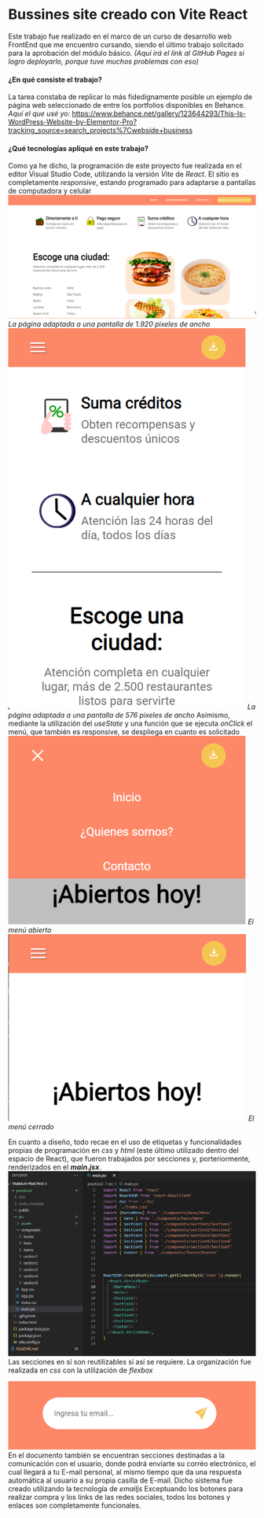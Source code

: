 # Bussines site creado con Vite React
Este trabajo fue realizado en el marco de un curso de desarrollo web FrontEnd que me encuentro cursando, siendo el último trabajo solicitado para la aprobación del módulo básico.
*(Aquí irá el link al GitHub Pages si logro deployarlo, porque tuve muchos problemas con eso)*

#### ¿En qué consiste el trabajo?
La tarea constaba de replicar lo más fidedignamente posible un ejemplo de página web seleccionado de entre los portfolios disponibles en Behance. 
*Aquí el que usé yo:*
https://www.behance.net/gallery/123644293/This-Is-WordPress-Website-by-Elementor-Pro?tracking_source=search_projects%7Cwebside+business

#### ¿Qué tecnologías apliqué en este trabajo?
Como ya he dicho, la programación de este proyecto fue realizada en el editor Visual Studio Code, utilizando la versión *Vite* de *React*.
El sitio es completamente *responsive*, estando programado para adaptarse a pantallas de computadora y celular
![página a 1920px de ancho](/practico2/src/assets/ReadmeImg/img1920.png)
*La página adaptada a una pantalla de 1.920 pixeles de ancho*
![página a 576px de ancho](/practico2/src/assets/ReadmeImg/img576.png)
*La página adaptada a una pantalla de 576 pixeles de ancho*
Asimismo, mediante la utilización del *useState* y una función que se ejecuta *onClick* el menú, que también es responsive, se despliega en cuanto es solicitado
![barra de menú abierta](/practico2/src/assets/ReadmeImg/menu_abierto.png)
*El menú abierto*
![barra de menú cerrada](/practico2/src/assets/ReadmeImg/menu_cerrado.png)
*El menú cerrado*

En cuanto a diseño, todo recae en el uso de etiquetas y funcionalidades propias de programación en *css* y *html* (este último utilizado dentro del espacio de React), que fueron trabajados por secciones y, porteriormente, renderizados en el ***main.jsx***.
![los archivos utilizados junto al main.jsx](/practico2/src/assets/ReadmeImg/main.png)
Las secciones en sí son reutilizables si así se requiere.
La organización fue realizada en *css* con la utilización de *flexbox* 

![barra de envío de correo electrónico](/practico2/src/assets/ReadmeImg/email.png)
En el documento también se encuentran secciones destinadas a la comunicación con el usuario, donde podrá enviarte su corréo electrónico, el cual llegará a tu E-mail personal, al mismo tiempo que da una respuesta automática al usuario a su propia casilla de E-mail.
Dicho sistema fue creado utilizando la tecnología de *emailjs*
Exceptuando los botones para realizar compra y los links de las redes sociales, todos los botones y enlaces son completamente funcionales.